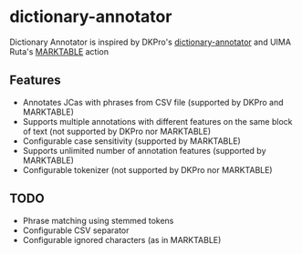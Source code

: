 # dictionary-annotator

Dictionary Annotator is inspired by DKPro's [dictionary-annotator](https://github.com/dkpro/dkpro-core/tree/master/dkpro-core-dictionaryannotator-asl) and UIMA Ruta's [MARKTABLE](https://uima.apache.org/d/ruta-current/tools.ruta.book.html#ugr.tools.ruta.language.actions.marktable) action

## Features

* Annotates JCas with phrases from CSV file (supported by DKPro and MARKTABLE)
* Supports multiple annotations with different features on the same block of text (not supported by DKPro nor MARKTABLE)
* Configurable case sensitivity (supported by MARKTABLE)
* Supports unlimited number of annotation features (supported by MARKTABLE)
* Configurable tokenizer (not supported by DKPro nor MARKTABLE)

## TODO

* Phrase matching using stemmed tokens
* Configurable CSV separator
* Configurable ignored characters (as in MARKTABLE)
